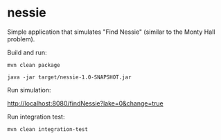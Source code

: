 # nessie

Simple application that simulates "Find Nessie" (similar to the Monty Hall problem).

Build and run:

`mvn clean package`

`java -jar target/nessie-1.0-SNAPSHOT.jar`

Run simulation:

<http://localhost:8080/findNessie?lake=0&change=true>

Run integration test:

`mvn clean integration-test`